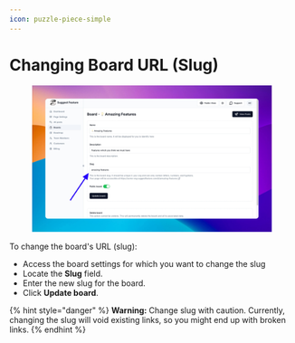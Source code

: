 ```yaml
---
icon: puzzle-piece-simple
---
```


# Changing Board URL (Slug)

<figure><img src="../../.gitbook/assets/image (2).png" alt=""><figcaption></figcaption></figure>

To change the board's URL (slug):

* Access the board settings for which you want to change the slug
* Locate the **Slug** field.
* Enter the new slug for the board.
* Click **Update board**.

{% hint style="danger" %}
**Warning:** Change slug with caution. Currently, changing the slug will void existing links, so you might end up with broken links.
{% endhint %}
